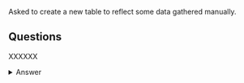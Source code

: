Asked to create a new table to reflect some data gathered manually. 

## Questions 


XXXXXX
  
<details>

  <summary>Answer</summary>
  

```
XXXXXx
```
Code

```ruby

CREATE TABLE missing orders (
   id INTEGER PRIMARY KEY,
   customer_name TEXT UNIQUE,
   date_of_expedition TEXT NOT NULL,
   date_of_ TEXT DEFAULT 'Not Applicable'
);

```
